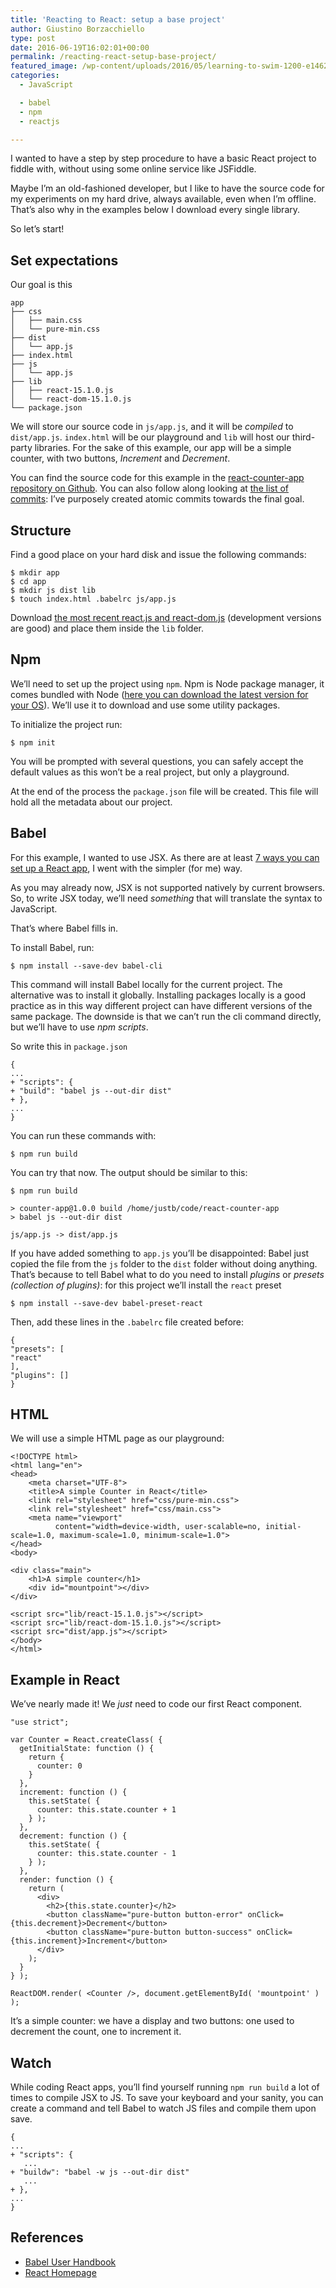 ```yaml
---
title: 'Reacting to React: setup a base project'
author: Giustino Borzacchiello
type: post
date: 2016-06-19T16:02:01+00:00
permalink: /reacting-react-setup-base-project/
featured_image: /wp-content/uploads/2016/05/learning-to-swim-1200-e1462133727181-1200x1104.jpg
categories:
  - JavaScript

  - babel
  - npm
  - reactjs

---
```

I wanted to have a step by step procedure to have a basic React project to fiddle with, without using some online service like JSFiddle.

Maybe I&#8217;m an old-fashioned developer, but I like to have the source code for my experiments on my hard drive, always available, even when I&#8217;m offline. That&#8217;s also why in the examples below I download every single library.

So let&#8217;s start!

<!--more-->

## Set expectations

Our goal is this

    app
    ├── css
    │   ├── main.css
    │   └── pure-min.css
    ├── dist
    │   └── app.js
    ├── index.html
    ├── js
    │   └── app.js
    ├── lib
    │   ├── react-15.1.0.js
    │   └── react-dom-15.1.0.js
    └── package.json
    

We will store our source code in `js/app.js`, and it will be _compiled_ to `dist/app.js`. `index.html` will be our playground and `lib` will host our third-party libraries. For the sake of this example, our app will be a simple counter, with two buttons, _Increment_ and _Decrement_.

You can find the source code for this example in the [react-counter-app repository on Github][1]. You can also follow along looking at [the list of commits][2]: I&#8217;ve purposely created atomic commits towards the final goal.

## Structure

Find a good place on your hard disk and issue the following commands:

    $ mkdir app
    $ cd app
    $ mkdir js dist lib
    $ touch index.html .babelrc js/app.js
    

Download [the most recent react.js and react-dom.js][3] (development versions are good) and place them inside the `lib` folder.

## Npm

We&#8217;ll need to set up the project using `npm`. Npm is Node package manager, it comes bundled with Node ([here you can download the latest version for your OS][4]). We&#8217;ll use it to download and use some utility packages.

To initialize the project run:

    $ npm init
    

You will be prompted with several questions, you can safely accept the default values as this won&#8217;t be a real project, but only a playground.

At the end of the process the `package.json` file will be created. This file will hold all the metadata about our project.

## Babel

For this example, I wanted to use JSX. As there are at least [7 ways you can set up a React app][5], I went with the simpler (for me) way.

As you may already now, JSX is not supported natively by current browsers. So, to write JSX today, we&#8217;ll need _something_ that will translate the syntax to JavaScript.

That&#8217;s where Babel fills in.

To install Babel, run:

    $ npm install --save-dev babel-cli
    

This command will install Babel locally for the current project. The alternative was to install it globally. Installing packages locally is a good practice as in this way different project can have different versions of the same package. The downside is that we can&#8217;t run the cli command directly, but we&#8217;ll have to use _npm scripts_.

So write this in `package.json`

    {
    ...
    + "scripts": {
    + "build": "babel js --out-dir dist"
    + },
    ...
    }
    

You can run these commands with:

    $ npm run build
    

You can try that now. The output should be similar to this:

    $ npm run build
    
    > counter-app@1.0.0 build /home/justb/code/react-counter-app
    > babel js --out-dir dist
    
    js/app.js -> dist/app.js
    

If you have added something to `app.js` you&#8217;ll be disappointed: Babel just copied the file from the `js` folder to the `dist` folder without doing anything.  
That&#8217;s because to tell Babel what to do you need to install _plugins_ or _presets (collection of plugins)_: for this project we&#8217;ll install the `react` preset

    $ npm install --save-dev babel-preset-react
    

Then, add these lines in the `.babelrc` file created before:

    {
    "presets": [
    "react"
    ],
    "plugins": []
    }
    

## HTML

We will use a simple HTML page as our playground:

    <!DOCTYPE html>
    <html lang="en">
    <head>
        <meta charset="UTF-8">
        <title>A simple Counter in React</title>
        <link rel="stylesheet" href="css/pure-min.css">
        <link rel="stylesheet" href="css/main.css">
        <meta name="viewport"
              content="width=device-width, user-scalable=no, initial-scale=1.0, maximum-scale=1.0, minimum-scale=1.0">
    </head>
    <body>
    
    <div class="main">
        <h1>A simple counter</h1>
        <div id="mountpoint"></div>
    </div>
    
    <script src="lib/react-15.1.0.js"></script>
    <script src="lib/react-dom-15.1.0.js"></script>
    <script src="dist/app.js"></script>
    </body>
    </html>
    

## Example in React

We&#8217;ve nearly made it! We _just_ need to code our first React component.

    "use strict";
    
    var Counter = React.createClass( {
      getInitialState: function () {
        return {
          counter: 0
        }
      },
      increment: function () {
        this.setState( {
          counter: this.state.counter + 1
        } );
      },
      decrement: function () {
        this.setState( {
          counter: this.state.counter - 1
        } );
      },
      render: function () {
        return (
          <div>
            <h2>{this.state.counter}</h2>
            <button className="pure-button button-error" onClick={this.decrement}>Decrement</button>
            <button className="pure-button button-success" onClick={this.increment}>Increment</button>
          </div>
        );
      }
    } );
    
    ReactDOM.render( <Counter />, document.getElementById( 'mountpoint' ) );
    

It&#8217;s a simple counter: we have a display and two buttons: one used to decrement the count, one to increment it.

## Watch

While coding React apps, you&#8217;ll find yourself running `npm run build` a lot of times to compile JSX to JS. To save your keyboard and your sanity, you can create a command and tell Babel to watch JS files and compile them upon save.

    {
    ...
    + "scripts": {
       ...
    + "buildw": "babel -w js --out-dir dist"
       ...
    + },
    ...
    }
    

## References

  * [Babel User Handbook][6]
  * [React Homepage][7]

 [1]: https://github.com/jubstuff/react-counter-app
 [2]: https://github.com/jubstuff/react-counter-app/commits/master
 [3]: https://facebook.github.io/react/downloads.html
 [4]: https://nodejs.org/en/
 [5]: http://developer.telerik.com/featured/taming-react-setup/?utm_source=javascriptweekly&utm_medium=email
 [6]: https://github.com/thejameskyle/babel-handbook/blob/master/translations/en/user-handbook.md
 [7]: https://facebook.github.io/react/